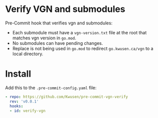 # Verify VGN and submodules

Pre-Commit hook that verifies vgn and submodules:

- Each submodule must have a `vgn-version.txt` file at the root that matches vgn version in `go.mod`.
- No submodules can have pending changes.
- Replace is not being used in `go.mod` to redirect `go.kwusen.ca/vgn` to a local directory.

# Install

Add this to the `.pre-commit-config.yaml` file:

``` yaml
- repo: https://github.com/Kwusen/pre-commit-vgn-verify
  rev: 'v0.0.1'
  hooks:
  - id: verify-vgn

```
